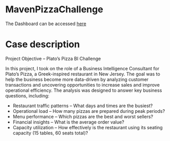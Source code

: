 # MavenPizzaChallenge
The Dashboard can be accessed [here](https://app.powerbi.com/groups/me/reports/eb76e1b3-d6f3-4731-9b79-7b0ba61499e3/ed762c2b4b9a3593425b?experience=power-bi)
# Case description
Project Objective – Plato’s Pizza BI Challenge

In this project, I took on the role of a Business Intelligence Consultant for Plato’s Pizza, a Greek-inspired restaurant in New Jersey. The goal was to help the business become more data-driven by analyzing customer transactions and uncovering opportunities to increase sales and improve operational efficiency.
The analysis was designed to answer key business questions, including:
- Restaurant traffic patterns – What days and times are the busiest?
- Operational load – How many pizzas are prepared during peak periods?
- Menu performance – Which pizzas are the best and worst sellers?
- Financial insights – What is the average order value?
- Capacity utilization – How effectively is the restaurant using its seating capacity (15 tables, 60 seats total)?
